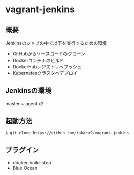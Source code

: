 # vagrant-jenkins

## 概要

Jenkinsのジョブの中で以下を実行するための環境

* GitHubからソースコードのクローン
* Dockerコンテナのビルド
* DockerHubレジストリへプッシュ
* Kubernetesクラスタへデプロイ

## Jenkinsの環境

master + agent x2 



## 起動方法

~~~
$ git clone https://github.com/takara9/vagrant-jenkins
~~~


## プラグイン

* docker-build-step
* Blue Ocean


